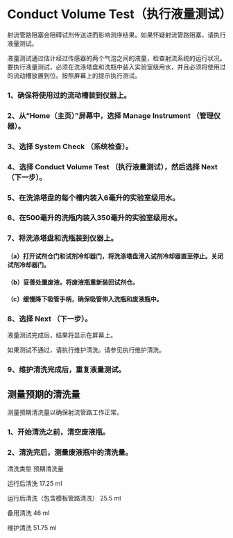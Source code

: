 # Conduct Volume Test（执行液量测试）

射流管路阻塞会阻碍试剂传送进而影响测序结果。如果怀疑射流管路阻塞，请执行液量测试。

液量测试通过估计经过传感器的两个气泡之间的液量，检查射流系统的运行状况。要执行液量测试，必须在洗涤塔盘和洗瓶中装入实验室级用水，并且必须将使用过的流动槽放置到位。按照屏幕上的提示执行测试。

### 1、确保将使用过的流动槽装到仪器上。
### 2、从“Home（主页）”屏幕中，选择 Manage Instrument （管理仪器）。
### 3、选择 System Check （系统检查）。
### 4、选择 Conduct Volume Test （执行液量测试），然后选择 Next （下一步）。
### 5、在洗涤塔盘的每个槽内装入6毫升的实验室级用水。
### 6、在500毫升的洗瓶内装入350毫升的实验室级用水。
### 7、将洗涤塔盘和洗瓶装到仪器上。
#### （a）打开试剂仓门和试剂冷却器门，将洗涤塔盘滑入试剂冷却器直至停止。关闭试剂冷却器门。
#### （b）妥善处置废液。将废液瓶重新装回试剂仓。
#### （c）缓慢降下吸管手柄，确保吸管伸入洗瓶和废液瓶中。
### 8、选择 Next （下一步）。

液量测试完成后，结果将显示在屏幕上。

如果测试不通过，请执行维护清洗。请参见执行维护清洗。
### 9、维护清洗完成后，重复液量测试。

## 测量预期的清洗量

测量预期清洗量以确保射流管路工作正常。

### 1、开始清洗之前，清空废液瓶。
### 2、清洗完后，测量废液瓶中的清洗量。

清洗类型	预期清洗量

运行后清洗	17.25 ml

运行后清洗（包含模板管路清洗）	25.5 ml

备用清洗	46 ml

维护清洗	51.75 ml
